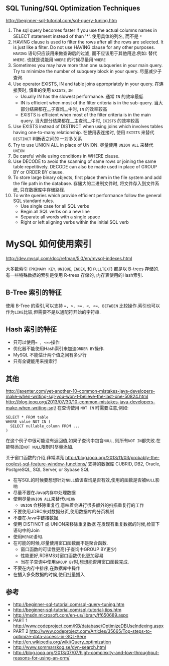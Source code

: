 SQL Tuning/SQL Optimization Techniques
------------------------------------
http://beginner-sql-tutorial.com/sql-query-tuning.htm

1. The sql query becomes faster if you use the actual columns names in SELECT statement instead of than '*'.
	使用具体的列名, 而不是 `*`
2. HAVING clause is used to filter the rows after all the rows are selected. It is just like a filter. Do not use HAVING clause for any other purposes. 
	`HAVING` 语句只应该用来做查询后的过滤, 而不应该用于其他用途.例如: 替代 `WHERE`. 也就是说能用 `WHERE` 的时候尽量用 `WHERE`
3. Sometimes you may have more than one subqueries in your main query. Try to minimize the number of subquery block in your query. 
	尽量减少子查询.
4. Use operator EXISTS, IN and table joins appropriately in your query. 
	在连接表时, 慎重的使用 `EXISTS`, `IN`
	- Usually IN has the slowest performance. 
		通常 `IN` 的效率最低
	- IN is efficient when most of the filter criteria is in the sub-query. 
		当大部分结果都在__子查询__中时, `IN` 的效率较高
	- EXISTS is efficient when most of the filter criteria is in the main query.
		当大部分结果都在__主查询__中时, `EXISTS` 的效率较高
5. Use EXISTS instead of DISTINCT when using joins which involves tables having one-to-many relationship. 
	在使用表连接时, 使用 `EXISTS` 来替代 `DISTINCT` 判断表之间的 一对多关系
6. Try to use UNION ALL in place of UNION. 
	尽量使用 `UNION ALL` 来替代 `UNION`
7. Be careful while using conditions in WHERE clause. 
8. Use DECODE to avoid the scanning of same rows or joining the same table repetitively. DECODE can also be made used in place of GROUP BY or ORDER BY clause. 
9. To store large binary objects, first place them in the file system and add the file path in the database.
	存储大的二进制文件时, 将文件存入到文件系统, 只在数据库中存储路径.
10. To write queries which provide efficient performance follow the general SQL standard rules.
	- Use single case for all SQL verbs
	- Begin all SQL verbs on a new line
	- Separate all words with a single space 
	- Right or left aligning verbs within the initial SQL verb

MySQL 如何使用索引
==================
http://dev.mysql.com/doc/refman/5.0/en/mysql-indexes.html

大多数索引 (`PRIMARY KEY`, `UNIQUE`, `INDEX`, 和 `FULLTEXT`) 都是以 B-trees 存储的. 有一些特殊数据的索引是使用 R-trees 存储的, 内存表使用的Hash索引.

B-Tree 索引的特征
---------------
使用 B-Tree 的索引,可以支持  `=, >, >=, <, <=, BETWEEN` 比较操作.索引也可以作为`LIKE`比较,但需要不是以通配符开始的字符串.

Hash 索引的特征
-------------
* 只可以使用`= , <=>`操作
* 优化器不能使用Hash索引来加速`ORDER BY`操作.
* MySQL 不能估计两个值之间有多少行
* 只有全键能用来搜索行 
	
其他
----
http://jaxenter.com/yet-another-10-common-mistakes-java-developers-make-when-writing-sql-you-won-t-believe-the-last-one-50824.html
http://blog.jooq.org/2013/07/30/10-common-mistakes-java-developers-make-when-writing-sql/
在查询使用 `NOT IN` 时需要注意,例如:
```
SELECT * FROM table
WHERE value NOT IN (
  SELECT nullable_column FROM ...
)
```
在这个例子中很可能没有返回值,如果子查询中包含`NULL`, 则所有`NOT IN`都失败.在能够添加`NOT NULL`限制时尽量添加.

关于窗口函数的介绍,非常漂亮
http://blog.jooq.org/2013/11/03/probably-the-coolest-sql-feature-window-functions/
支持的数据库 CUBRID, DB2, Oracle, PostgreSQL, SQL Server, or Sybase SQL

* 在写SQL的时候要想想针对`NULL`值该查询是否有效,使用的函数是否被`NULL`影响
* 尽量不要在Java内存中处理数据
* 使用尽量`UNION ALL`来替代`UNION`
	* `UNION` 会移除重复行,意味着会进行很多额外的扫描重复行的工作
* 不要使用JDBC来对数据分页,使用数据库的分页机制
* 不要在Java中链接数据.
* 使用 DISTINCT 或 UNION来移除重复数据
	在发现有重复数据的时候,检查下语句中的Join
* 使用`MERGE`语句.
* 在可能的时候,尽量使用窗口函数而不是聚合函数.
	* 窗口函数的可读性更高(子查询中GROUP BY更少)
	* 性能更好,RDBMS对窗口函数优化更加容易
	* 当在子查询中使用`GROUP BY`时,想想能否用窗口函数完成.
* 不要在内存中排序,在数据库中操作
* 在插入多条数据的时候,使用批量插入



参考
----
* http://beginner-sql-tutorial.com/sql-query-tuning.htm
* http://beginner-sql-tutorial.com/sql-tutorial-tips.htm
* http://msdn.microsoft.com/en-us/library/ff650689.aspx
* PART 1 http://www.codeproject.com/KB/database/OptimizeDBUseIndexing.aspx
* PART 2 http://www.codeproject.com/Articles/35665/Top-steps-to-optimize-data-access-in-SQL-Serv
* http://en.wikipedia.org/wiki/Query_optimization
* http://www.sommarskog.se/dyn-search.html
* http://blog.jooq.org/2013/07/07/high-complexity-and-low-throughput-reasons-for-using-an-orm/